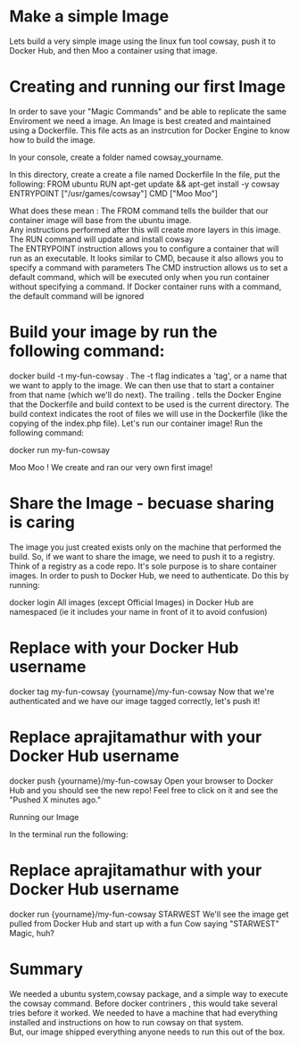 # Make a simple Image
Lets build a very simple image using the linux fun tool cowsay, push it to Docker Hub, and then Moo a container using that image.

# Creating and running our first Image
In order to save your "Magic Commands" and be able to replicate the same Enviroment we need a image. 
An Image is best created and maintained using a Dockerfile.
This file acts as an instrcution for Docker Engine to know how to build the image. 

In your console, create a folder named cowsay_yourname.

In this directory, create a create a file named Dockerfile
In the file, put the following:
FROM ubuntu
RUN apt-get update && apt-get install -y cowsay 
ENTRYPOINT ["/usr/games/cowsay"]
CMD ["Moo Moo"]

What does these mean :
The FROM command tells the builder that our container image will base from the ubuntu image.   
Any instructions performed after this will create more layers in this image.  
The RUN command will update and install cowsay   
The ENTRYPOINT instruction allows you to configure a container that will run as an executable. 
It looks similar to CMD, because it also allows you to specify a command with parameters 
The CMD instruction allows us to set a default command, which will be executed only when you run container without specifying a command. 
If Docker container runs with a command, the default command will be ignored


# Build your image by run the following command:

docker build -t my-fun-cowsay .
The -t flag indicates a 'tag', or a name that we want to apply to the image. We can then use that to start a container from that name (which we'll do next).
The trailing . tells the Docker Engine that the Dockerfile and build context to be used is the current directory. The build context indicates the root of files we will use in the Dockerfile (like the copying of the index.php file).
Let's run our container image! Run the following command:

docker run my-fun-cowsay

Moo Moo ! We create and ran our very own first image!

# Share the Image - becuase sharing is caring 
The image you just created exists only on the machine that performed the build. So, if we want to share the image, we need to push it to a registry. Think of a registry as a code repo. It's sole purpose is to share container images.
In order to push to Docker Hub, we need to authenticate. Do this by running:

docker login
All images (except Official Images) in Docker Hub are namespaced (ie it includes your name in front of it to avoid confusion)

# Replace with your Docker Hub username
docker tag my-fun-cowsay {yourname}/my-fun-cowsay
Now that we're authenticated and we have our image tagged correctly, let's push it!

# Replace aprajitamathur with your Docker Hub username

docker push {yourname}/my-fun-cowsay
Open your browser to Docker Hub and you should see the new repo! Feel free to click on it and see the "Pushed X minutes ago."

Running our Image

In the terminal run the following:

# Replace aprajitamathur with your Docker Hub username
docker run {yourname}/my-fun-cowsay STARWEST
We'll see the image get pulled from Docker Hub and start up with a fun Cow saying "STARWEST" Magic, huh?


# Summary
We needed a ubuntu system,cowsay package, and a simple way to execute the cowsay command. 
Before docker contriners , this would take several tries before it worked. 
We needed to have a machine that had everything installed and instructions on how to run cowsay on that system.  
But, our image shipped everything anyone needs to run this out of the box.

